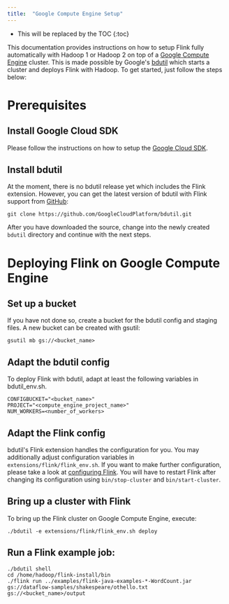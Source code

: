 ```yaml
---
title:  "Google Compute Engine Setup"
---
```

<!--
Licensed to the Apache Software Foundation (ASF) under one
or more contributor license agreements.  See the NOTICE file
distributed with this work for additional information
regarding copyright ownership.  The ASF licenses this file
to you under the Apache License, Version 2.0 (the
"License"); you may not use this file except in compliance
with the License.  You may obtain a copy of the License at

  http://www.apache.org/licenses/LICENSE-2.0

Unless required by applicable law or agreed to in writing,
software distributed under the License is distributed on an
"AS IS" BASIS, WITHOUT WARRANTIES OR CONDITIONS OF ANY
KIND, either express or implied.  See the License for the
specific language governing permissions and limitations
under the License.
-->

* This will be replaced by the TOC
{:toc}


This documentation provides instructions on how to setup Flink fully
automatically with Hadoop 1 or Hadoop 2 on top of a
[Google Compute Engine](https://cloud.google.com/compute/) cluster. This is made
possible by Google's [bdutil](https://cloud.google.com/hadoop/bdutil) which
starts a cluster and deploys Flink with Hadoop. To get started, just follow the
steps below:

# Prerequisites

## Install Google Cloud SDK

Please follow the instructions on how to setup the
[Google Cloud SDK](https://cloud.google.com/sdk/).

## Install bdutil

At the moment, there is no bdutil release yet which includes the Flink
extension. However, you can get the latest version of bdutil with Flink support
from [GitHub](https://github.com/GoogleCloudPlatform/bdutil):

    git clone https://github.com/GoogleCloudPlatform/bdutil.git

After you have downloaded the source, change into the newly created `bdutil`
directory and continue with the next steps.

# Deploying Flink on Google Compute Engine

## Set up a bucket

If you have not done so, create a bucket for the bdutil config and
staging files. A new bucket can be created with gsutil:

    gsutil mb gs://<bucket_name>


## Adapt the bdutil config

To deploy Flink with bdutil, adapt at least the following variables in
bdutil_env.sh.

    CONFIGBUCKET="<bucket_name>"
    PROJECT="<compute_engine_project_name>"
    NUM_WORKERS=<number_of_workers>

## Adapt the Flink config

bdutil's Flink extension handles the configuration for you. You may additionally
adjust configuration variables in `extensions/flink/flink_env.sh`. If you want
to make further configuration, please take a look at
[configuring Flink](config.md). You will have to restart Flink after changing
its configuration using `bin/stop-cluster` and `bin/start-cluster`.

## Bring up a cluster with Flink

To bring up the Flink cluster on Google Compute Engine, execute:

    ./bdutil -e extensions/flink/flink_env.sh deploy

## Run a Flink example job:

    ./bdutil shell
    cd /home/hadoop/flink-install/bin
    ./flink run ../examples/flink-java-examples-*-WordCount.jar gs://dataflow-samples/shakespeare/othello.txt gs://<bucket_name>/output
